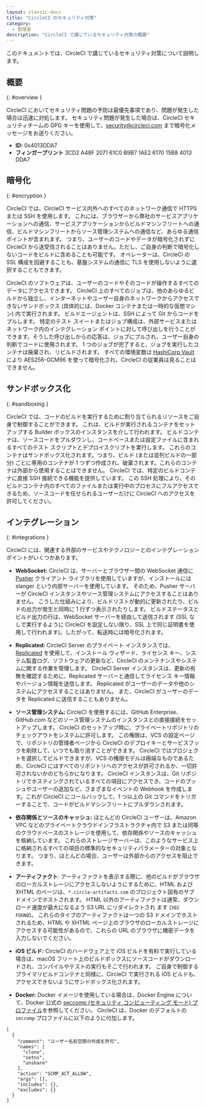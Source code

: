 ```yaml
---
layout: classic-docs
title: "CircleCI のセキュリティ対策"
category:
  - 管理者
description: "CircleCI で講じているセキュリティ対策の概要"
---
```


このドキュメントでは、CircleCI で講じているセキュリティ対策について説明します。

## 概要
{: #overview }

CircleCI においてセキュリティ問題の予防は最優先事項であり、問題が発生した場合は迅速に対処します。 セキュリティ問題が発生した場合は、CircleCI セキュリティチームの GPG キーを使用して、<security@circleci.com> まで暗号化メッセージをお送りください。
- **ID:** 0x4013DDA7
- **フィンガープリント** 3CD2 A48F 2071 61C0 B9B7 1AE2 6170 15B8 4013 DDA7

## 暗号化
{: #encryption }

CircleCI では、CircleCI サービス内外へのすべてのネットワーク通信で HTTPS または SSH を使用します。 これには、ブラウザーから弊社のサービスアプリケーションへの通信、サービスアプリケーションからビルドマシンフリートへの通信、ビルドマシンフリートからソース管理システムへの通信など、あらゆる通信ポイントが含まれます。 つまり、ユーザーのコードやデータが暗号化されずに CircleCI から送受信されることはありません。ただし、ご自身の判断で暗号化しないコードをビルドに含めることも可能です。 オペレーターは、CircleCI の SSL 構成を回避することも、基盤システムの通信に TLS を使用しないように選択することもできます。

CircleCI のソフトウェアは、ユーザーのコードやそのコードが操作するすべてのデータにアクセスできます。 CircleCI 上のすべてのジョブは、他のあらゆるビルドから独立し、インターネットやユーザー自身のネットワークからアクセスできないサンドボックス (具体的には、Docker コンテナまたは一時的な仮想マシン) 内で実行されます。 ビルドエージェントは、SSH によって Git からコードをプルします。 特定のテスト スイートまたはジョブ構成は、外部サービスまたはネットワーク内のインテグレーション ポイントに対して呼び出しを行うことができます。そうした呼び出しからの応答は、ジョブにプルされ、ユーザー自身の判断でコードに使用されます。 1 つのジョブが完了すると、ジョブを実行したコンテナは廃棄され、リビルドされます。 すべての環境変数は [HashiCorp Vault](https://www.vaultproject.io/) により AES256-GCM96 を使って暗号化され、CircleCI の従業員は見ることはできません。

## サンドボックス化
{: #sandboxing }

CircleCI では、コードのビルドを実行するために割り当てられるリソースをご自身で制御することができます。 これは、ビルドが実行されるコンテナをセットアップする Builder ボックスのインスタンスを介して行われます。 ビルドコンテナは、ソースコードをプルダウンし、コードベースまたは設定ファイルに含まれるすべてのテスト スクリプトとデプロイスクリプトを実行します。 これらのコンテナはサンドボックス化されます。つまり、ビルド (または並列ビルドの一部分) ごとに専用のコンテナが 1 つずつ作成され、破棄されます。これらのコンテナは外部から使用することはできません。 CircleCI では、特定のビルドコンテナに直接 SSH 接続できる機能を提供しています。 この SSH 処理により、そのビルドコンテナ内のすべてのファイルまたは実行中のプロセスにフルアクセスできるため、ソースコードを任せられるユーザーだけに CircleCI へのアクセスを許可してください。

## インテグレーション
{: #integrations }

CircleCI には、関連する外部のサービスやテクノロジーとのインテグレーションポイントがいくつかあります。

- **WebSocket:** CircleCI は、サーバーとブラウザー間の WebSocket 通信に [Pusher](https://pusher.com/) クライアント ライブラリを使用していますが、インストールには slanger という内部サーバーを使用しています。 そのため、Pusher サーバーが CircleCI インスタンスやソース管理システムにアクセスすることはありません。 こうした仕組みにより、ビルドリストが動的に更新されたり、ビルドの出力が発生と同時に 1 行ずつ表示されたりします。 ビルドステータスとビルド出力の行は、WebSocket サーバーを経由して送信されます (SSL なしで実行するように CircleCI を設定しない限り、SSL 上で同じ証明書を使用して行われます)。したがって、転送時には暗号化されます。

- **Replicated:** CircleCI Server のプライベート インスタンスでは、[Replicated](http://www.replicated.com/) を使用して、インストール ウィザード、ライセンス キー、システム監査ログ、ソフトウェアの更新など、CircleCI のメンテナンスやシステムに関する作業を管理します。 CircleCI Server インスタンスは、更新の有無を確認するために、Replicated サーバーと通信してライセンス キー情報やバージョン情報を送信します。 Replicated がユーザーのデータや他のシステムにアクセスすることはありません。 また、CircleCI がユーザーのデータを Replicated に送信することもありません。

- **ソース管理システム:** CircleCI を使用するには、GitHub Enterprise、GitHub.com などのソース管理システムのインスタンスとの直接接続をセットアップします。 CircleCI のセットアップ時に、プライベートリポジトリのチェックアウトをシステムに許可します。 この権限は、VCS の設定ページで、リポジトリの管理者ページから CircleCI のデプロイキーとサービスフックを削除して、いつでも取り消すことができます。 CircleCI ではプロジェクトを選択してビルドできますが、VCS の権限モデルは極端なものであるため、CircleCI にはすべてのリポジトリへのアクセスが許可されるか、一切許可されないかのどちらかになります。 CircleCI インスタンスは、Git リポジトリでホスティングされているすべての項目にアクセスでき、コードのプッシュやユーザーの追加など、さまざまなイベントの Webhook を作成します。これが CircleCI にコールバックして、1 つ以上の Git コマンドをトリガーすることで、コードがビルドマシンフリートにプルダウンされます。

- **依存関係とソースのキャッシュ:** ほとんどの CircleCI ユーザーは、Amazon VPC などのプライベートクラウドインフラストラクチャ内で S3 または同等のクラウドベースのストレージを使用して、依存関係やソースのキャッシュを格納しています。 これらのストレージサーバーは、このようなサービス上に格納されるすべての項目の標準的なセキュリティパラメーターの対象となります。 つまり、ほとんどの場合、ユーザーは外部からのアクセスを阻止できます。

- **アーティファクト**: アーティファクトを表示する際に、他のビルドがブラウザのローカルストレージにアクセスしないようにするために、HTML および XHTML のページは、`*.circle-artifacts.com` のプロジェクト固有のサブドメインでホストされます。 HTML 以外のアーティファクトは通常、ダウンロード速度が最大になるよう S3 URL にリダイレクトされ ます (`302 FOUND`)。 これらのタイプのアーティファクトは一つの S3 ドメインでホストされるため、HTML や XHTML ページ上のブラウザのローカルストレージにアクセスする可能性があるので、これらの URL のブラウザに機密データを入力しないでください。

- **iOS ビルド:** CircleCI のハードウェア上で iOS ビルドを有料で実行している場合は、macOS フリート上のビルドボックスにソースコードがダウンロードされ、コンパイルやテストの実行もそこで行われます。 ご自身で制御するプライマリビルドコンテナと同様に、CircleCI で実行される iOS ビルドも、アクセスできないようにサンドボックス化されます。

- **Docker:** Docker イメージを使用している場合は、Docker Engine について、Docker 公式の [seccomp (セキュリティ コンピューティング モード) プロファイル](https://github.com/docker/engine/blob/e76380b67bcdeb289af66ec5d6412ea85063fc04/profiles/seccomp/default.json)を参照してください。 CircleCI は、Docker のデフォルトの `seccomp` プロファイルに以下のように付加します。


```
[
  {
    "comment": "ユーザー名前空間の作成を許可",
    "names": [
      "clone",
      "setns",
      "unshare"
    ],
    "action": "SCMP_ACT_ALLOW",
    "args": [],
    "includes": {},
    "excludes": {}
  }
]
```
